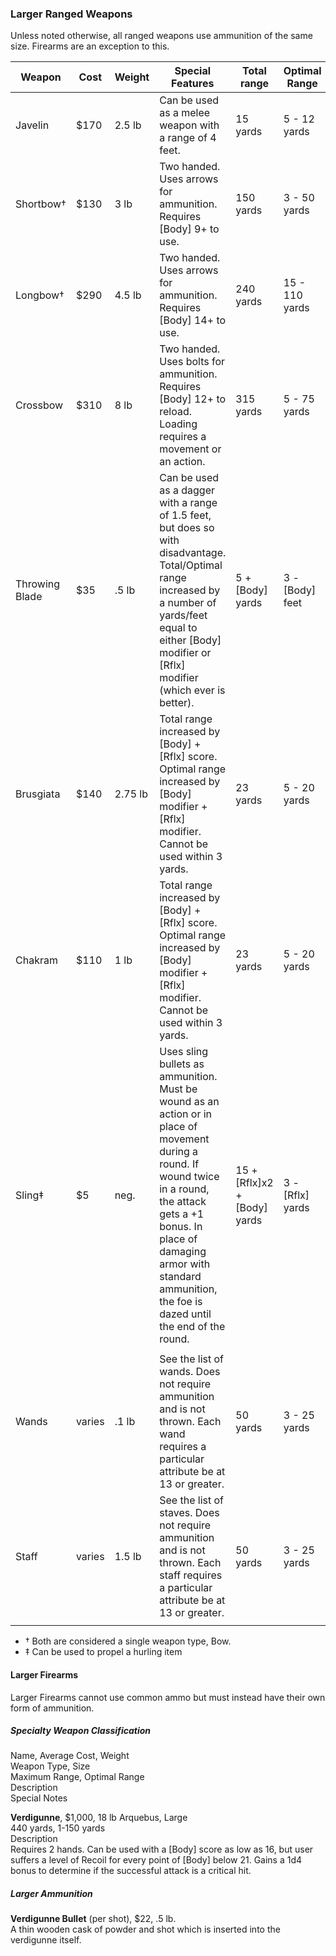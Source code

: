 ### Larger Ranged Weapons
Unless noted otherwise, all ranged weapons use ammunition of the same size. Firearms are an exception to this.

| Weapon                 | Cost | Weight      | Special Features | Total range | Optimal Range   |
|------------------------|------|-------------------------|----------|------------|---------------|
| Javelin                | $170 | 2.5 lb | Can be used as a melee weapon with a range of 4 feet.   | 15 yards   | 5 - 12 yards |
| Shortbow†               | $130 | 3 lb | Two handed. Uses arrows for ammunition. Requires [Body] 9+ to use. | 150 yards    | 3 - 50 yards |
| Longbow†                | $290 | 4.5 lb | Two handed. Uses arrows for ammunition. Requires [Body] 14+ to use. | 240 yards    | 15 - 110 yards |
| Crossbow               | $310 | 8 lb | Two handed. Uses bolts for ammunition. Requires [Body] 12+ to reload. Loading requires a movement or an action.   | 315 yards    | 5 - 75 yards |
| Throwing Blade         | $35 | .5 lb | Can be used as a dagger with a range of 1.5 feet, but does so with disadvantage. Total/Optimal range increased by a number of yards/feet equal to either [Body] modifier or [Rflx] modifier (which ever is better).  | 5 + [Body] yards | 3 - [Body] feet |
| Brusgiata              | $140 | 2.75 lb | Total range increased by [Body] + [Rflx] score. Optimal range increased by [Body] modifier + [Rflx] modifier.  Cannot be used within 3 yards. | 23 yards  | 5 - 20 yards |
| Chakram                | $110 | 1 lb | Total range increased by [Body] + [Rflx] score. Optimal range increased by [Body] modifier + [Rflx] modifier. Cannot be used within 3 yards. | 23 yards  | 5 - 20 yards |
| Sling‡                 | $5 | neg. | Uses sling bullets as ammunition. Must be wound as an action or in place of movement during a round. If wound twice in a round, the attack gets a +1 bonus. In place of damaging armor with standard ammunition, the foe is dazed until the end of the round.  | 15 + [Rflx]x2 + [Body] yards | 3 - [Rflx] yards |
|                        |      |           |          |            |         |
| Wands           | varies | .1 lb | See the list of wands. Does not require ammunition and is not thrown. Each wand requires a particular attribute be at 13 or greater. | 50 yards | 3 - 25 yards |
| Staff           | varies | 1.5 lb | See the list of staves. Does not require ammunition and is not thrown. Each staff requires a particular attribute be at 13 or greater. | 50 yards | 3 - 25 yards |
|                        |           |          |            |         |

* † Both are considered a single weapon type, Bow.
* ‡ Can be used to propel a hurling item

#### Larger Firearms
Larger Firearms cannot use common ammo but must instead have their own form of ammunition.

##### Specialty Weapon Classification  
Name, Average Cost, Weight  
Weapon Type, Size  
Maximum Range, Optimal Range  
Description  
Special Notes

**Verdigunne**, $1,000, 18 lb 
Arquebus, Large  
440 yards, 1-150 yards  
Description  
Requires 2 hands. Can be used with a [Body] score as low as 16, but user suffers a level of Recoil for every point of [Body] below 21. Gains a 1d4 bonus to determine if the successful attack is a critical hit.

##### Larger Ammunition

**Verdigunne Bullet** (per shot), $22, .5 lb.  
A thin wooden cask of powder and shot which is inserted into the verdigunne itself.
